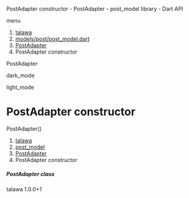 




PostAdapter constructor - PostAdapter - post\_model library - Dart API







menu

1. [talawa](../../index.html)
2. [models/post/post\_model.dart](../../file-___home_harshil_Desktop_open-source_palisadoes_talawa_lib_models_post_post_model/)
3. [PostAdapter](../../file-___home_harshil_Desktop_open-source_palisadoes_talawa_lib_models_post_post_model/PostAdapter-class.html)
4. PostAdapter constructor

PostAdapter


dark\_mode

light\_mode




# PostAdapter constructor


PostAdapter()

 


1. [talawa](../../index.html)
2. [post\_model](../../file-___home_harshil_Desktop_open-source_palisadoes_talawa_lib_models_post_post_model/)
3. [PostAdapter](../../file-___home_harshil_Desktop_open-source_palisadoes_talawa_lib_models_post_post_model/PostAdapter-class.html)
4. PostAdapter constructor

##### PostAdapter class





talawa
1.0.0+1






